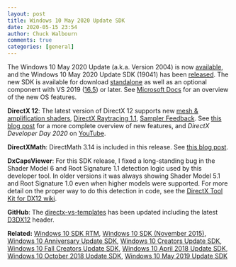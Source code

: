 ```yaml
---
layout: post
title: Windows 10 May 2020 Update SDK
date: 2020-05-15 23:54
author: Chuck Walbourn
comments: true
categories: [general]
---
```


The Windows 10 May 2020 Update (a.k.a. Version 2004) is now [available](https://blogs.windows.com/windowsexperience/2020/05/27/how-to-get-the-windows-10-may-2020-update/), and the Windows 10 May 2020 Update SDK (19041) has been [released](https://blogs.windows.com/windowsdeveloper/2020/05/12/start-developing-on-windows-10-version-2004-today/). The new SDK is available for download [standalone](https://developer.microsoft.com/en-US/windows/downloads/windows-10-sdk/) as well as an optional component with VS 2019 ([16.5](https://walbourn.github.io/vs-2019-update-5/)) or later. See [Microsoft Docs](https://docs.microsoft.com/en-us/windows/uwp/whats-new/windows-10-build-19041) for an overview of the new OS features.
<!--more-->

**DirectX 12**: The latest version of DirectX 12 supports new [mesh & amplification shaders](https://devblogs.microsoft.com/directx/coming-to-directx-12-mesh-shaders-and-amplification-shaders-reinventing-the-geometry-pipeline/), [DirectX Raytracing 1.1](https://devblogs.microsoft.com/directx/dxr-1-1/), [Sampler Feedback](https://devblogs.microsoft.com/directx/coming-to-directx-12-sampler-feedback-some-useful-once-hidden-data-unlocked/). See [this blog post](https://devblogs.microsoft.com/directx/dev-preview-of-new-directx-12-features/) for a more complete overview of new features, and *DirectX Developer Day 2020* on [YouTube](https://www.youtube.com/watch?v=CFXKTXtil34).

**DirectXMath**: DirectMath 3.14 is included in this release. See [this blog post](https://walbourn.github.io/directxmath-3.14/).

**DxCapsViewer**: For this SDK release, I fixed a long-standing bug in the Shader Model 6 and Root Signature 1.1 detection logic used by this developer tool. In older versions it was always showing Shader Model 5.1 and Root Signature 1.0 even when higher models were supported. For more detail on the proper way to do this detection in code, see the [DirectX Tool Kit for DX12 wiki](https://github.com/microsoft/DirectXTK12/wiki/Shader-Model-6).

**GitHub**: The [directx-vs-templates](https://github.com/walbourn/directx-vs-templates/releases) has been updated including the latest [D3DX12](https://github.com/microsoft/DirectX-Graphics-Samples/tree/develop/Libraries/D3DX12) header.

<b>Related:</b> <a href="https://walbourn.github.io/windows-10-sdk-rtm/">Windows 10 SDK RTM</a>, <a href="https://walbourn.github.io/windows-10-sdk-november-2015/">Windows 10 SDK (November 2015)</a>, <a href="https://walbourn.github.io/windows-10-anniversary-update-sdk/">Windows 10 Anniversary Update SDK</a>, <a href="https://walbourn.github.io/windows-10-creators-update-sdk/">Windows 10 Creators Update SDK</a>, <a href="https://walbourn.github.io/windows-10-fall-creators-update-sdk/">Windows 10 Fall Creators Update SDK</a>, <a href="https://walbourn.github.io/windows-10-april-2018-update-sdk/">Windows 10 April 2018 Update SDK</a>, <a href="https://walbourn.github.io/windows-10-october-2018-update/">Windows 10 October 2018 Update SDK</a>, <a href="https://walbourn.github.io/windows-10-may-2019-update/">Windows 10 May 2019 Update SDK</a>
